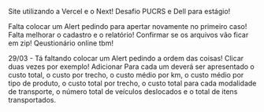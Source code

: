 Site utilizando a Vercel e o Next!
Desafio PUCRS e Dell para estágio!

Falta colocar um Alert pedindo para apertar novamente no primeiro caso!
Falta melhorar o cadastro e o relatório!
Confirmar se os arquivos vão ficar em zip! Qeustionário online tbm!

29/03 - Tá faltando colocar um Alert pedindo a ordem das coisas! Clicar duas vezes por exemplo!
Adicionar Para cada um deverá ser apresentado o custo total, o custo
por trecho, o custo médio por km, o custo médio por tipo de produto, o custo total
por trecho, o custo total para cada modalidade de transporte, o número total de
veículos deslocados e o total de itens transportados.